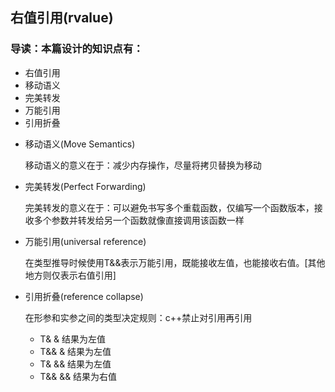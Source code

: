 右值引用(rvalue)
----

### 导读：本篇设计的知识点有：
* 右值引用
* 移动语义
* 完美转发
* 万能引用
* 引用折叠

- 移动语义(Move Semantics)

  移动语义的意义在于：减少内存操作，尽量将拷贝替换为移动

- 完美转发(Perfect Forwarding)

  完美转发的意义在于：可以避免书写多个重载函数，仅编写一个函数版本，接收多个参数并转发给另一个函数就像直接调用该函数一样
  
  
- 万能引用(universal reference)

  在类型推导时候使用T&&表示万能引用，既能接收左值，也能接收右值。[其他地方则仅表示右值引用]

- 引用折叠(reference collapse)
  
  在形参和实参之间的类型决定规则：c++禁止对引用再引用
    * T&  &   结果为左值
    * T&& &   结果为左值
    * T&  &&  结果为左值
    * T&& &&  结果为右值
